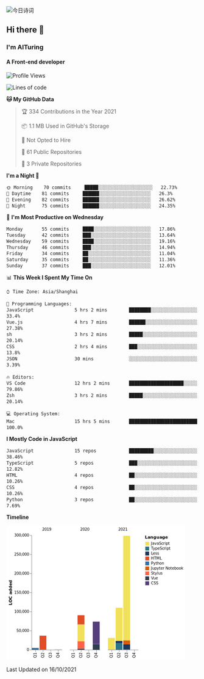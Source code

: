 <img alt="今日诗词" src="https://v2.jinrishici.com/one.svg?font-size=30&spacing=2&color=skyblue" style="max-width:100%; display: block; margin: 0 auto;">

## Hi there 👋
### I'm AITuring
#### A Front-end developer

<!-- <img src="./dhx.gif" width="400px"/> -->

<!--START_SECTION:waka-->
![Profile Views](http://img.shields.io/badge/Profile%20Views-0-blue)

![Lines of code](https://img.shields.io/badge/From%20Hello%20World%20I%27ve%20Written-644835%20lines%20of%20code-blue)

**🐱 My GitHub Data** 

> 🏆 334 Contributions in the Year 2021
 > 
> 📦 1.1 MB Used in GitHub's Storage 
 > 
> 🚫 Not Opted to Hire
 > 
> 📜 61 Public Repositories 
 > 
> 🔑 3 Private Repositories  
 > 
**I'm a Night 🦉** 

```text
🌞 Morning    70 commits     █████░░░░░░░░░░░░░░░░░░░░   22.73% 
🌆 Daytime    81 commits     ██████░░░░░░░░░░░░░░░░░░░   26.3% 
🌃 Evening    82 commits     ██████░░░░░░░░░░░░░░░░░░░   26.62% 
🌙 Night      75 commits     ██████░░░░░░░░░░░░░░░░░░░   24.35%

```
📅 **I'm Most Productive on Wednesday** 

```text
Monday       55 commits     ████░░░░░░░░░░░░░░░░░░░░░   17.86% 
Tuesday      42 commits     ███░░░░░░░░░░░░░░░░░░░░░░   13.64% 
Wednesday    59 commits     ████░░░░░░░░░░░░░░░░░░░░░   19.16% 
Thursday     46 commits     ███░░░░░░░░░░░░░░░░░░░░░░   14.94% 
Friday       34 commits     ██░░░░░░░░░░░░░░░░░░░░░░░   11.04% 
Saturday     35 commits     ██░░░░░░░░░░░░░░░░░░░░░░░   11.36% 
Sunday       37 commits     ███░░░░░░░░░░░░░░░░░░░░░░   12.01%

```


📊 **This Week I Spent My Time On** 

```text
⌚︎ Time Zone: Asia/Shanghai

💬 Programming Languages: 
JavaScript               5 hrs 2 mins        ████████░░░░░░░░░░░░░░░░░   33.4% 
Vue.js                   4 hrs 7 mins        ██████░░░░░░░░░░░░░░░░░░░   27.38% 
sh                       3 hrs 2 mins        █████░░░░░░░░░░░░░░░░░░░░   20.14% 
CSS                      2 hrs 4 mins        ███░░░░░░░░░░░░░░░░░░░░░░   13.8% 
JSON                     30 mins             ░░░░░░░░░░░░░░░░░░░░░░░░░   3.39%

🔥 Editors: 
VS Code                  12 hrs 2 mins       ████████████████████░░░░░   79.86% 
Zsh                      3 hrs 2 mins        █████░░░░░░░░░░░░░░░░░░░░   20.14%

💻 Operating System: 
Mac                      15 hrs 5 mins       █████████████████████████   100.0%

```

**I Mostly Code in JavaScript** 

```text
JavaScript               15 repos            █████████░░░░░░░░░░░░░░░░   38.46% 
TypeScript               5 repos             ███░░░░░░░░░░░░░░░░░░░░░░   12.82% 
HTML                     4 repos             ██░░░░░░░░░░░░░░░░░░░░░░░   10.26% 
CSS                      4 repos             ██░░░░░░░░░░░░░░░░░░░░░░░   10.26% 
Python                   3 repos             ██░░░░░░░░░░░░░░░░░░░░░░░   7.69%

```


**Timeline**

![Chart not found](https://raw.githubusercontent.com/AITuring/AITuring/main/charts/bar_graph.png) 


 Last Updated on 16/10/2021
<!--END_SECTION:waka-->


